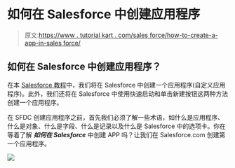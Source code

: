 # 如何在 Salesforce 中创建应用程序

> 原文:[https://www . tutorial kart . com/sales force/how-to-create-a-app-in-sales force/](https://www.tutorialkart.com/salesforce/how-to-create-an-app-in-salesforce/)

## 如何在 Salesforce 中创建应用程序？

在本 [Salesforce 教程](https://www.tutorialkart.com/salesforce-tutorial/)中，我们将在 Salesforce 中创建一个应用程序(自定义应用程序)。此外，我们还将在 Salesforce 中使用快速启动和单击新建按钮这两种方法创建一个应用程序。

在 SFDC 创建应用程序之前，首先我们必须了解一些术语，如什么是应用程序、什么是对象、什么是字段、什么是记录以及什么是 Salesforce 中的选项卡。你在等着了解 ***如何在 Salesforce*** 中创建 APP 吗？让我们在 Salesforce.com 创建第一个应用程序。

[![](../Images/925da31b32d6bc3827932f6c8afb11bb.png)](https://www.tutorialkart.com/)